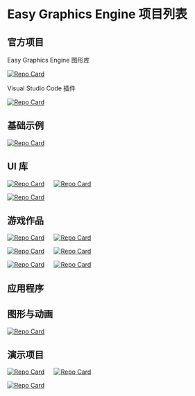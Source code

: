 # Easy Graphics Engine 项目列表
## 官方项目
Easy Graphics Engine 图形库

[![Repo Card](https://github-readme-stats.vercel.app/api/pin/?username=wysaid&repo=xege&show_owner=true&theme=material-palenight)](https://github.com/wysaid/xege)

Visual Studio Code 插件

[![Repo Card](https://github-readme-stats.vercel.app/api/pin/?username=wysaid&repo=vscode-ege&show_owner=true&theme=material-palenight)](https://github.com/wysaid/vscode-ege)


## 基础示例
[![Repo Card](https://github-readme-stats.vercel.app/api/pin/?username=Easy-Graphics-Engine&repo=ege-demo&show_owner=true&theme=catppuccin_latte)](https://github.com/Easy-Graphics-Engine/ege-demo)


## UI 库
[![Repo Card](https://github-readme-stats.vercel.app/api/pin/?username=chirsz-ever&repo=microui-impl-ege&show_owner=true&theme=catppuccin_latte)](https://github.com/chirsz-ever/microui-impl-ege) &emsp; [![Repo Card](https://github-readme-stats.vercel.app/api/pin/?username=FeJS8888&repo=FeEGELib&show_owner=true&theme=catppuccin_latte)](https://github.com/FeJS8888/FeEGELib)

[![Repo Card](https://github-readme-stats.vercel.app/api/pin/?username=Anglebase&repo=Egrome&show_owner=true&theme=catppuccin_latte)](https://github.com/Anglebase/Egrome)

## 游戏作品

[![Repo Card](https://github-readme-stats.vercel.app/api/pin/?username=tuxiaobei-scu&repo=Mario&show_owner=true&theme=catppuccin_latte)](https://github.com/tuxiaobei-scu/Mario) &emsp; [![Repo Card](https://github-readme-stats.vercel.app/api/pin/?username=wysaid&repo=MineSweep&show_owner=true&theme=catppuccin_latte)](https://github.com/wysaid/MineSweep)

[![Repo Card](https://github-readme-stats.vercel.app/api/pin/?username=Ltabsyy&repo=MineSweeper&show_owner=true&theme=catppuccin_latte)](https://github.com/Ltabsyy/MineSweeper) &emsp; [![Repo Card](https://github-readme-stats.vercel.app/api/pin/?username=Ltabsyy&repo=Minecraft-Redstone-Simulator&show_owner=true&theme=catppuccin_latte)](https://github.com/Ltabsyy/Minecraft-Redstone-Simulator)

[![Repo Card](https://github-readme-stats.vercel.app/api/pin/?username=Ltabsyy&repo=HuaRongRoad&show_owner=true&theme=catppuccin_latte)](https://github.com/Ltabsyy/HuaRongRoad) &emsp; [![Repo Card](https://github-readme-stats.vercel.app/api/pin/?username=Ltabsyy&repo=Nonogram&show_owner=true&theme=catppuccin_latte)](https://github.com/Ltabsyy/Nonogram)

## 应用程序


## 图形与动画

[![Repo Card](https://github-readme-stats.vercel.app/api/pin/?username=Easy-Graphics-Engine&repo=fireworks-flashing-night&show_owner=true&theme=catppuccin_latte)](https://github.com/Easy-Graphics-Engine/fireworks-flashing-night)

## 演示项目

[![Repo Card](https://github-readme-stats.vercel.app/api/pin/?username=wysaid&repo=ege-opencv&show_owner=true&theme=catppuccin_latte)](https://github.com/wysaid/ege-opencv) &emsp; [![Repo Card](https://github-readme-stats.vercel.app/api/pin/?username=wysaid&repo=ege-openal&show_owner=true&theme=catppuccin_latte)](https://github.com/wysaid/ege-openal)

[![Repo Card](https://github-readme-stats.vercel.app/api/pin/?username=wysaid&repo=demo-snipping-tool&show_owner=true&theme=catppuccin_latte)](https://github.com/wysaid/demo-snipping-tool)
